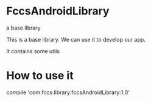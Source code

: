 # FccsAndroidLibrary
a base library

This is a base library. We can use it to develop our app.

It contains some utils

# How to use it 

compile 'com.fccs.library:fccsAndroidLibrary:1.0'
